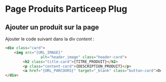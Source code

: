 # Page Produits Particeep Plug
## Ajouter un produit sur la page
Ajouter le code suivant dans la div *content* : 
```html
<div class="card">
	<img src="{URL_IMAGE}"
                alt="header_image" class="header-card">
    	<h2 class="title-card">{TITRE_PRODUIT}</h2>
    	<p class="content-card">{DESCRIPTION_PRODUIT}</p>
    	<a href="{URL_PARCOURS}" target="_blank" class="button-card">Découvrir</a>
</div>
```

